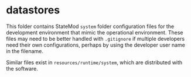 # datastores #

This folder contains StateMod `system` folder configuration files for the development environment
that mimic the operational environment.  These files may need to be better handled
with `.gitignore` if multiple developers need their own configurations,
perhaps by using the developer user name in the filename.

Similar files exist in `resources/runtime/system`, which are distributed with the software.
